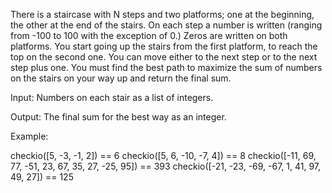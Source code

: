 There is a staircase with N steps and two platforms; one at the beginning, the other at the end of the stairs. 
On each step a number is written (ranging from -100 to 100 with the exception of 0.) 
Zeros are written on both platforms. You start going up the stairs from the first platform, to reach the top on the second one. 
You can move either to the next step or to the next step plus one. 
You must find the best path to maximize the sum of numbers on the stairs on your way up and return the final sum.

Input: Numbers on each stair as a list of integers.

Output: The final sum for the best way as an integer.

Example:

checkio([5, -3, -1, 2]) == 6
checkio([5, 6, -10, -7, 4]) == 8
checkio([-11, 69, 77, -51, 23, 67, 35, 27, -25, 95]) == 393
checkio([-21, -23, -69, -67, 1, 41, 97, 49, 27]) == 125
